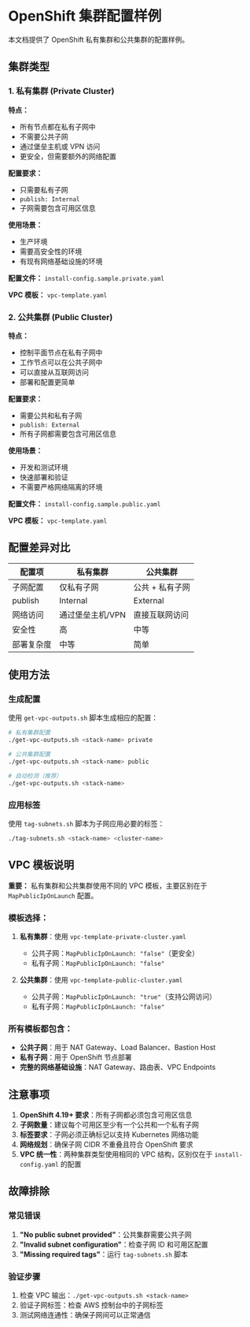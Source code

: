 # OpenShift 集群配置样例

本文档提供了 OpenShift 私有集群和公共集群的配置样例。

## 集群类型

### 1. 私有集群 (Private Cluster)

**特点：**
- 所有节点都在私有子网中
- 不需要公共子网
- 通过堡垒主机或 VPN 访问
- 更安全，但需要额外的网络配置

**配置要求：**
- 只需要私有子网
- `publish: Internal`
- 子网需要包含可用区信息

**使用场景：**
- 生产环境
- 需要高安全性的环境
- 有现有网络基础设施的环境

**配置文件：** `install-config.sample.private.yaml`

**VPC 模板：** `vpc-template.yaml`

### 2. 公共集群 (Public Cluster)

**特点：**
- 控制平面节点在私有子网中
- 工作节点可以在公共子网中
- 可以直接从互联网访问
- 部署和配置更简单

**配置要求：**
- 需要公共和私有子网
- `publish: External`
- 所有子网都需要包含可用区信息

**使用场景：**
- 开发和测试环境
- 快速部署和验证
- 不需要严格网络隔离的环境

**配置文件：** `install-config.sample.public.yaml`

**VPC 模板：** `vpc-template.yaml`

## 配置差异对比

| 配置项 | 私有集群 | 公共集群 |
|--------|----------|----------|
| 子网配置 | 仅私有子网 | 公共 + 私有子网 |
| publish | Internal | External |
| 网络访问 | 通过堡垒主机/VPN | 直接互联网访问 |
| 安全性 | 高 | 中等 |
| 部署复杂度 | 中等 | 简单 |

## 使用方法

### 生成配置

使用 `get-vpc-outputs.sh` 脚本生成相应的配置：

```bash
# 私有集群配置
./get-vpc-outputs.sh <stack-name> private

# 公共集群配置
./get-vpc-outputs.sh <stack-name> public

# 自动检测（推荐）
./get-vpc-outputs.sh <stack-name>
```

### 应用标签

使用 `tag-subnets.sh` 脚本为子网应用必要的标签：

```bash
./tag-subnets.sh <stack-name> <cluster-name>
```

## VPC 模板说明

**重要：** 私有集群和公共集群使用不同的 VPC 模板，主要区别在于 `MapPublicIpOnLaunch` 配置。

### 模板选择：

1. **私有集群**：使用 `vpc-template-private-cluster.yaml`
   - 公共子网：`MapPublicIpOnLaunch: "false"`（更安全）
   - 私有子网：`MapPublicIpOnLaunch: "false"`

2. **公共集群**：使用 `vpc-template-public-cluster.yaml`
   - 公共子网：`MapPublicIpOnLaunch: "true"`（支持公网访问）
   - 私有子网：`MapPublicIpOnLaunch: "false"`

### 所有模板都包含：
- **公共子网**：用于 NAT Gateway、Load Balancer、Bastion Host
- **私有子网**：用于 OpenShift 节点部署
- **完整的网络基础设施**：NAT Gateway、路由表、VPC Endpoints

## 注意事项

1. **OpenShift 4.19+ 要求**：所有子网都必须包含可用区信息
2. **子网数量**：建议每个可用区至少有一个公共和一个私有子网
3. **标签要求**：子网必须正确标记以支持 Kubernetes 网络功能
4. **网络规划**：确保子网 CIDR 不重叠且符合 OpenShift 要求
5. **VPC 统一性**：两种集群类型使用相同的 VPC 结构，区别仅在于 `install-config.yaml` 的配置

## 故障排除

### 常见错误

1. **"No public subnet provided"**：公共集群需要公共子网
2. **"Invalid subnet configuration"**：检查子网 ID 和可用区配置
3. **"Missing required tags"**：运行 `tag-subnets.sh` 脚本

### 验证步骤

1. 检查 VPC 输出：`./get-vpc-outputs.sh <stack-name>`
2. 验证子网标签：检查 AWS 控制台中的子网标签
3. 测试网络连通性：确保子网间可以正常通信
